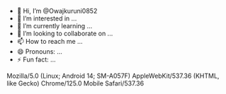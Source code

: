 - 👋 Hi, I’m @Owajkuruni0852
- 👀 I’m interested in ...
- 🌱 I’m currently learning ...
- 💞️ I’m looking to collaborate on ...
- 📫 How to reach me ...
- 😄 Pronouns: ...
- ⚡ Fun fact: ...

<!---
Owajkuruni0852/Owajkuruni0852 is a ✨ special ✨ repository because its `README.md` (this file) appears on your GitHub profile.
You can click the Preview link to take a look at your changes.
--->Mozilla/5.0 (Linux; Android 14; SM-A057F) AppleWebKit/537.36 (KHTML, like Gecko) Chrome/125.0 Mobile Safari/537.36
